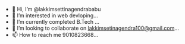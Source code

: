 - 👋 Hi, I’m @lakkimsettinagendrababu
- 👀 I’m interested in web devloping...
- 🌱 I’m currently completed B.Tech ...
- 💞️ I’m looking to collaborate on lakkimsetinagendra100@gmail.com...
- 📫 How to reach me 9010823668...

<!---
lakkimsettinagendrababu/lakkimsettinagendrababu is a ✨ special ✨ repository because its `README.md` (this file) appears on your GitHub profile.
You can click the Preview link to take a look at your changes.
--->

